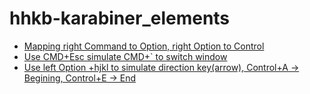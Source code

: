 # hhkb-karabiner_elements

- [Mapping right Command to Option, right Option to Control](right-command-option.json)
- [Use CMD+Esc simulate CMD+` to switch window](mac_command_esc_switch_window.json)
- [Use left Option +hjkl to simulate direction key(arrow), Control+A -> Begining, Control+E -> End](alt-hjkl-left-up-down-right.json)

